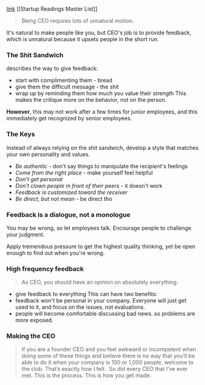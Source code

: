 [link](https://a16z.com/making-yourself-a-ceo/)
[[Startup Readings Master List]]

> Being CEO requires lots of unnatural motion.

It's natural to make people like you, but CEO's job is to provide feedback, which is unnatural because it upsets people in the short run.

### The Shit Sandwich
describes the way to give feedback:
- start with complimenting them - bread
- give them the difficult message - the shit
- wrap up by reminding them how much you value their strength
This makes the critique more on the behavior, not on the person.

**However**, this may not work after a few times for junior employees, and this immediately get recognized by senior employees.

### The Keys
Instead of always relying on the shit sandwich, develop a style that matches your own personality and values.
- *Be authentic* - don't say things to manipulate the recipient's feelings
- *Come from the right place* - make yourself feel helpful
- *Don't get personal*
- *Don't clown people in front of their peers* - it doesn't work
- *Feedback is customized toward the receiver*
- *Be direct, but not mean* - be direct tho

### Feedback is a dialogue, not a monologue
You may be wrong, so let employees talk. Encourage people to challenge your judgment.

Apply tremendous pressure to get the highest quality thinking, yet be open enough to find out when you're wrong.

### High frequency feedback
> As CEO, you should have an opinion on absolutely everything.
- give feedback to everything
This can have two benefits:
- feedback won't be personal in your company. Everyone will just get used to it, and focus on the issues, not evaluations.
- people will become comfortable discussing bad news. so problems are more exposed.

### Making the CEO
> If you are a founder CEO and you feel awkward or incompetent when doing some of these things and believe there is no way that you’ll be able to do it when your company is 100 or 1,000 people, welcome to the club. That’s exactly how I felt.  So did every CEO that I’ve ever met. This is the process. This is how you get made.


